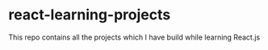 # react-learning-projects
This repo contains all the projects which I have build while learning React.js
